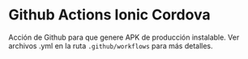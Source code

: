 # Github Actions Ionic Cordova

Acción de Github para que genere APK de producción instalable. Ver archivos .yml en la ruta `.github/workflows` para más detalles.